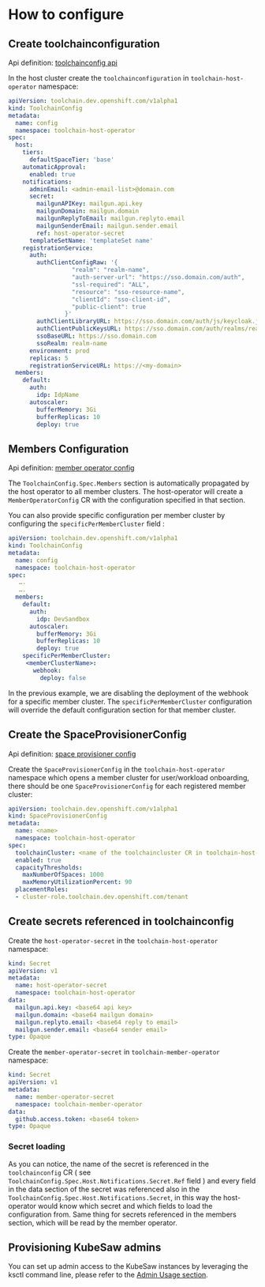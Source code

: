 # How to configure

## Create toolchainconfiguration

Api definition: [toolchainconfig api](https://github.com/codeready-toolchain/api/blob/master/api/v1alpha1/docs/apiref.adoc#toolchainconfig)

In the host cluster create the `toolchainconfiguration` in `toolchain-host-operator` namespace:


```yaml
apiVersion: toolchain.dev.openshift.com/v1alpha1
kind: ToolchainConfig
metadata:
  name: config
  namespace: toolchain-host-operator
spec:
  host:
    tiers:
      defaultSpaceTier: 'base'
    automaticApproval:
      enabled: true
    notifications:
      adminEmail: <admin-email-list>@domain.com
      secret:
        mailgunAPIKey: mailgun.api.key
        mailgunDomain: mailgun.domain
        mailgunReplyToEmail: mailgun.replyto.email
        mailgunSenderEmail: mailgun.sender.email
        ref: host-operator-secret
      templateSetName: 'templateSet name'
    registrationService:
      auth:
        authClientConfigRaw: '{
                  "realm": "realm-name",
                  "auth-server-url": "https://sso.domain.com/auth",
                  "ssl-required": "ALL",
                  "resource": "sso-resource-name",
                  "clientId": "sso-client-id",
                  "public-client": true
                }'
        authClientLibraryURL: https://sso.domain.com/auth/js/keycloak.js
        authClientPublicKeysURL: https://sso.domain.com/auth/realms/realm-name/protocol/openid-connect/certs
        ssoBaseURL: https://sso.domain.com
        ssoRealm: realm-name
      environment: prod
      replicas: 5
      registrationServiceURL: https://<my-domain>
  members:
    default:
      auth:
        idp: IdpName
      autoscaler:
        bufferMemory: 3Gi
        bufferReplicas: 10
        deploy: true
```

## Members Configuration
Api definition: [member operator config](https://github.com/codeready-toolchain/api/blob/master/api/v1alpha1/docs/apiref.adoc#memberoperatorconfig)


The `ToolchainConfig.Spec.Members` section is automatically propagated by the host operator to all member clusters. The host-operator will create a `MemberOperatorConfig` CR with the configuration specified in that section.

You can also provide specific configuration per member cluster by configuring the `specificPerMemberCluster` field :
```yaml
apiVersion: toolchain.dev.openshift.com/v1alpha1
kind: ToolchainConfig
metadata:
  name: config
  namespace: toolchain-host-operator
spec:
   ….
   ….
  members:
    default:
      auth:
        idp: DevSandbox
      autoscaler: 
        bufferMemory: 3Gi
        bufferReplicas: 10
        deploy: true
    specificPerMemberCluster:
     <memberClusterName>:
       webhook:
         deploy: false
```

In the previous example, we are disabling the deployment of the webhook for a specific member cluster. The `specificPerMemberCluster` configuration will override the default configuration section for that member cluster.

## Create the SpaceProvisionerConfig
Api definition: [space provisioner config](https://github.com/codeready-toolchain/api/blob/master/api/v1alpha1/docs/apiref.adoc#spaceprovisionerconfig)

Create the `SpaceProvisionerConfig` in the `toolchain-host-operator` namespace which opens a member cluster for user/workload onboarding, there should be one `SpaceProvisionerConfig` for each registered member cluster:

```yaml
apiVersion: toolchain.dev.openshift.com/v1alpha1
kind: SpaceProvisionerConfig
metadata:
  name: <name>
  namespace: toolchain-host-operator
spec:
  toolchainCluster: <name of the toolchaincluster CR in toolchain-host-operator namespace>
  enabled: true
  capacityThresholds:
    maxNumberOfSpaces: 1000
    maxMemoryUtilizationPercent: 90
  placementRoles:
  - cluster-role.toolchain.dev.openshift.com/tenant
```

## Create secrets referenced in toolchainconfig
Create the `host-operator-secret` in the `toolchain-host-operator` namespace:

```yaml
kind: Secret
apiVersion: v1
metadata:
  name: host-operator-secret
  namespace: toolchain-host-operator
data:
  mailgun.api.key: <base64 api key>
  mailgun.domain: <base64 mailgun domain>
  mailgun.replyto.email: <base64 reply to email>
  mailgun.sender.email: <base64 sender email>
type: Opaque
```

Create the `member-operator-secret` in `toolchain-member-operator` namespace:
```yaml
kind: Secret
apiVersion: v1
metadata:
  name: member-operator-secret
  namespace: toolchain-member-operator
data:
  github.access.token: <base64 token>  
type: Opaque
```

### Secret loading

As you can notice, the name of the secret is referenced in the `toolchainconfig` CR ( see `ToolchainConfig.Spec.Host.Notifications.Secret.Ref` field ) and every field in the data section of the secret was referenced also in the `ToolchainConfig.Spec.Host.Notifications.Secret`, in this way the host-operator would know which secret and which fields to load the configuration from. Same thing for secrets referenced in the members section, which will be read by the member operator.

## Provisioning KubeSaw admins
You can set up admin access to the KubeSaw instances by leveraging the ksctl command line, please refer to the [Admin Usage section](ksctl-cheat-sheet.md#admin-usage). 
